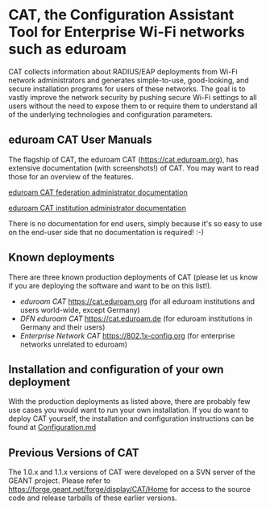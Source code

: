 CAT, the Configuration Assistant Tool for Enterprise Wi-Fi networks such as eduroam
===================================================================================

CAT collects information about RADIUS/EAP deployments from Wi-Fi network administrators and generates simple-to-use, good-looking, and secure installation programs for users of these networks. The goal is to vastly improve the network security by pushing secure Wi-Fi settings to all users without the need to expose them to or require them to understand all of the underlying technologies and configuration parameters.

eduroam CAT User Manuals
------------------------
The flagship of CAT, the eduroam CAT (https://cat.eduroam.org), has extensive documentation (with screenshots!) of CAT. You may want to read those for an overview of the features.

[eduroam CAT federation administrator documentation](https://wiki.geant.org/display/H2eduroam/A+guide+to+eduroam+CAT+for+federation+administrators)

[eduroam CAT institution administrator documentation](https://wiki.geant.org/display/H2eduroam/A+guide+to+eduroam+CAT+for+institution+administrators)

There is no documentation for end users, simply because it's so easy to use on the end-user side that no documentation is required! :-)

Known deployments
-----------------
There are three known production deployments of CAT (please let us know if you are deploying the software and want to be on this list!).

* *eduroam CAT* https://cat.eduroam.org (for all eduroam institutions and users world-wide, except Germany)
* *DFN eduroam CAT* https://cat.eduroam.de (for eduroam institutions in Germany and their users)
* *Enterprise Network CAT* https://802.1x-config.org (for enterprise networks unrelated to eduroam)

Installation and configuration of your own deployment
-----------------------------------------------------
With the production deployments as listed above, there are probably few use cases you would want to run your own installation. If you do want to deploy CAT yourself, the installation and configuration instructions can be found at [Configuration.md](tutorials/Configuration.md)

Previous Versions of CAT
------------------------
The 1.0.x and 1.1.x versions of CAT were developed on a SVN server of the GEANT project. Please refer to https://forge.geant.net/forge/display/CAT/Home for access to the source code and release tarballs of these earlier versions.

